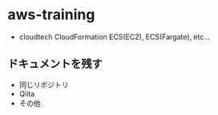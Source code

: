 # aws-training

- cloudtech CloudFormation ECS(EC2), ECS(Fargate), etc...


## ドキュメントを残す
- 同じリポジトリ
- Qiita
- その他
